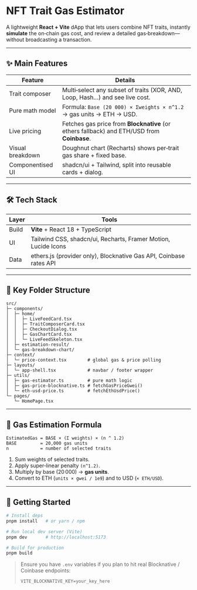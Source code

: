 # NFT Trait Gas Estimator

A lightweight **React + Vite** dApp that lets users combine NFT traits, instantly **simulate** the on‑chain gas cost, and review a detailed gas‑breakdown—without broadcasting a transaction.

---

## ✨ Main Features

| Feature          | Details                                                                                    |
| ---------------- | ------------------------------------------------------------------------------------------ |
| Trait composer   | Multi‑select any subset of traits (XOR, AND, Loop, Hash…) and see live cost.               |
| Pure math model  | Formula: `Base (20 000) × Σweights × n^1.2` → gas units → ETH → USD.                       |
| Live pricing     | Fetches gas price from **Blocknative** (or ethers fallback) and ETH/USD from **Coinbase**. |
| Visual breakdown | Doughnut chart (Recharts) shows per‑trait gas share + fixed base.                          |
| Componentised UI | shadcn/ui + Tailwind, split into reusable cards + dialog.                                  |

---

## 🛠 Tech Stack

| Layer | Tools                                                              |
| ----- | ------------------------------------------------------------------ |
| Build | **Vite** + React 18 + TypeScript                                   |
| UI    | Tailwind CSS, shadcn/ui, Recharts, Framer Motion, Lucide Icons     |
| Data  | ethers.js (provider only), Blocknative Gas API, Coinbase rates API |

---

## 📂 Key Folder Structure

```
src/
├─ components/
│  ├─ home/
│  │  ├─ LiveFeedCard.tsx
│  │  ├─ TraitComposerCard.tsx
│  │  ├─ CheckoutDialog.tsx
│  │  ├─ GasChartCard.tsx
│  │  └─ LiveFeedSkeleton.tsx
│  ├─ estimation-result/
│  └─ gas-breakdown-chart/
├─ context/
│  └─ price-context.tsx        # global gas & price polling
├─ layouts/
│  └─ app-shell.tsx            # navbar / footer wrapper
├─ utils/
│  ├─ gas-estimator.ts         # pure math logic
│  ├─ gas-price-blocknative.ts # fetchGasPriceGwei()
│  └─ eth-usd-price.ts         # fetchEthUsdPrice()
└─ pages/
   └─ HomePage.tsx
```

---

## 🧮 Gas Estimation Formula

```
EstimatedGas = BASE × (Σ weights) × (n ^ 1.2)
BASE         = 20,000 gas units
n            = number of selected traits
```

1. Sum weights of selected traits.
2. Apply super‑linear penalty `(n^1.2)`.
3. Multiply by base (20 000) → **gas units**.
4. Convert to ETH (`units × gwei / 1e9`) and to USD (`× ETH/USD`).

---

## 🚀 Getting Started

```bash
# Install deps
pnpm install   # or yarn / npm

# Run local dev server (Vite)
pnpm dev       # http://localhost:5173

# Build for production
pnpm build
```

> Ensure you have `.env` variables if you plan to hit real Blocknative / Coinbase endpoints:
>
> ```env
> VITE_BLOCKNATIVE_KEY=your_key_here
> ```
